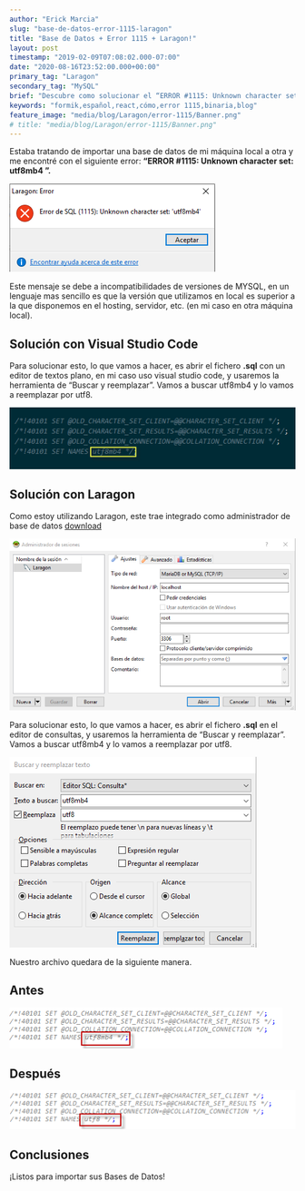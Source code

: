 ```yaml
---
author: "Erick Marcia"
slug: "base-de-datos-error-1115-laragon"
title: "Base de Datos + Error 1115 + Laragon!"
layout: post
timestamp: "2019-02-09T07:08:02.000-07:00"
date: "2020-08-16T23:52:00.000+00:00"
primary_tag: "Laragon"
secondary_tag: "MySQL"
brief: "Descubre como solucionar el “ERROR #1115: Unknown character set: utf8mb4”"
keywords: "formik,español,react,cómo,error 1115,binaria,blog"
feature_image: "media/blog/Laragon/error-1115/Banner.png"
# title: "media/blog/Laragon/error-1115/Banner.png"
---
```


<!-- image: 'media/about-me/foto.jpg' -->

<!-- ![Banner](media/blog/Laragon/error-1115/Banner.jpg) -->

Estaba tratando de importar una base de datos de mi máquina local a otra y me
encontré con el siguiente error: **“ERROR #1115: Unknown character set: utf8mb4
”.**

<!-- ![ERROR #1115](..\images\Blog\error-1115.png) -->

![ERROR #1115](media/blog/Laragon/error-1115/error-1115.png)

Este mensaje se debe a incompatibilidades de versiones de MYSQL, en un lenguaje
mas sencillo es que la versión que utilizamos en local es superior a la que
disponemos en el hosting, servidor, etc. (en mi caso en otra máquina local).

## Solución con Visual Studio Code

Para solucionar esto, lo que vamos a hacer, es abrir el fichero **.sql** con un
editor de textos plano, en mi caso uso visual studio code, y usaremos la
herramienta de “Buscar y reemplazar”. Vamos a buscar utf8mb4 y lo vamos a
reemplazar por utf8.

<!-- ![visual-studio-code](..\images\Blog\visual-studio-code.png) -->

![visual-studio-code](media/blog/Laragon/error-1115/visual-studio-code.png)

## Solución con Laragon

Como estoy utilizando Laragon, este trae integrado como administrador de base de
datos [download](https://www.heidisql.com/download.php)

<!-- ![heidisql](..\images\Blog\heidisql.png) -->

![heidisql](media/blog/Laragon/error-1115/heidisql.png)

Para solucionar esto, lo que vamos a hacer, es abrir el fichero **.sql** en el
editor de consultas, y usaremos la herramienta de “Buscar y reemplazar”. Vamos a
buscar utf8mb4 y lo vamos a reemplazar por utf8.

<!-- ![buscar](..\images\Blog\buscaryremplazar.png) -->

![buscar](media/blog/Laragon/error-1115/buscaryremplazar.png)

Nuestro archivo quedara de la siguiente manera.

## Antes

<!-- ![antes](..\images\Blog\antes.png) -->

![antes](media/blog/Laragon/error-1115/antes.png)

## Después

<!-- ![después](..\images\Blog\despues.png) -->

![después](media/blog/Laragon/error-1115/despues.png)

## Conclusiones

¡Listos para importar sus Bases de Datos!
